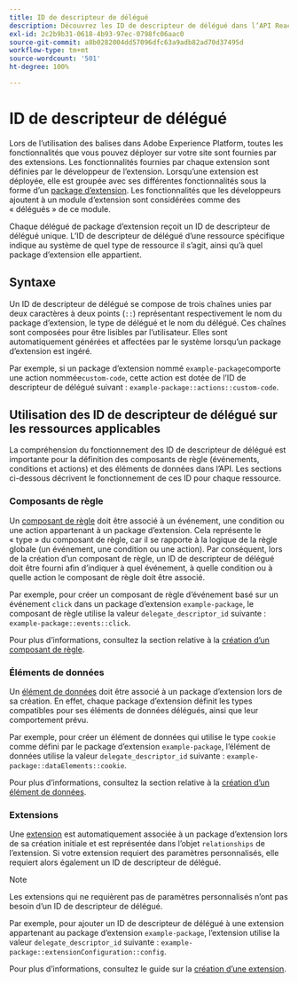 ```yaml
---
title: ID de descripteur de délégué
description: Découvrez les ID de descripteur de délégué dans l’API Reactor et la façon dont ils lient les ressources aux extensions.
exl-id: 2c2b9b31-0618-4b93-97ec-0798fc06aac0
source-git-commit: a8b0282004dd57096dfc63a9adb82ad70d37495d
workflow-type: tm+mt
source-wordcount: '501'
ht-degree: 100%

---
```


# ID de descripteur de délégué

Lors de l’utilisation des balises dans Adobe Experience Platform, toutes les fonctionnalités que vous pouvez déployer sur votre site sont fournies par des extensions. Les fonctionnalités fournies par chaque extension sont définies par le développeur de l’extension. Lorsqu’une extension est déployée, elle est groupée avec ses différentes fonctionnalités sous la forme d’un [package d’extension](../endpoints/extension-packages.md). Les fonctionnalités que les développeurs ajoutent à un module d’extension sont considérées comme des « délégués » de ce module.

Chaque délégué de package d’extension reçoit un ID de descripteur de délégué unique. L’ID de descripteur de délégué d’une ressource spécifique indique au système de quel type de ressource il s’agit, ainsi qu’à quel package d’extension elle appartient.

## Syntaxe

Un ID de descripteur de délégué se compose de trois chaînes unies par deux caractères à deux points (`::`) représentant respectivement le nom du package d’extension, le type de délégué et le nom du délégué. Ces chaînes sont composées pour être lisibles par l’utilisateur. Elles sont automatiquement générées et affectées par le système lorsqu’un package d’extension est ingéré.

Par exemple, si un package d’extension nommé `example-package`comporte une action nommée`custom-code`, cette action est dotée de l’ID de descripteur de délégué suivant : `example-package::actions::custom-code`.

## Utilisation des ID de descripteur de délégué sur les ressources applicables

La compréhension du fonctionnement des ID de descripteur de délégué est importante pour la définition des composants de règle (événements, conditions et actions) et des éléments de données dans l’API. Les sections ci-dessous décrivent le fonctionnement de ces ID pour chaque ressource.

### Composants de   règle

Un [composant de règle](../endpoints/rule-components.md) doit être associé à un événement, une condition ou une action appartenant à un package d’extension. Cela représente le « type » du composant de règle, car il se rapporte à la logique de la règle globale (un événement, une condition ou une action). Par conséquent, lors de la création d’un composant de règle, un ID de descripteur de délégué doit être fourni afin d’indiquer à quel événement, à quelle condition ou à quelle action le composant de règle doit être associé.

Par exemple, pour créer un composant de règle d’événement basé sur un événement `click` dans un package d’extension `example-package`, le composant de règle utilise la valeur `delegate_descriptor_id` suivante : `example-package::events::click`.

Pour plus d’informations, consultez la section relative à la [création d’un composant de règle](../endpoints/rule-components.md#create).

### Éléments de données

Un [élément de données](../endpoints/data-elements.md) doit être associé à un package d’extension lors de sa création. En effet, chaque package d’extension définit les types compatibles pour ses éléments de données délégués, ainsi que leur comportement prévu.

Par exemple, pour créer un élément de données qui utilise le type `cookie` comme défini par le package d’extension `example-package`, l’élément de données utilise la valeur `delegate_descriptor_id` suivante : `example-package::dataElements::cookie`.

Pour plus d’informations, consultez la section relative à la [création d’un élément de données](../endpoints/data-elements.md#create).

### Extensions

Une [extension](../endpoints/extensions.md) est automatiquement associée à un package d’extension lors de sa création initiale et est représentée dans l’objet `relationships` de l’extension. Si votre extension requiert des paramètres personnalisés, elle requiert alors également un ID de descripteur de délégué.

>[!NOTE]
>
>Les extensions qui ne requièrent pas de paramètres personnalisés n’ont pas besoin d’un ID de descripteur de délégué.

Par exemple, pour ajouter un ID de descripteur de délégué à une extension appartenant au package d’extension `example-package`, l’extension utilise la valeur `delegate_descriptor_id` suivante : `example-package::extensionConfiguration::config`.

Pour plus d’informations, consultez le guide sur la [création d’une extension](../endpoints/extensions.md#create).
